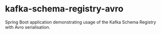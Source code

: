 # kafka-schema-registry-avro
Spring Boot application demonstrating usage of the Kafka Schema Registry with Avro serialisation.
